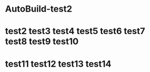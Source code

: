 # AutoBuild-test2
# test2 test3 test4 test5 test6 test7 test8 test9 test10
# test11 test12 test13 test14
